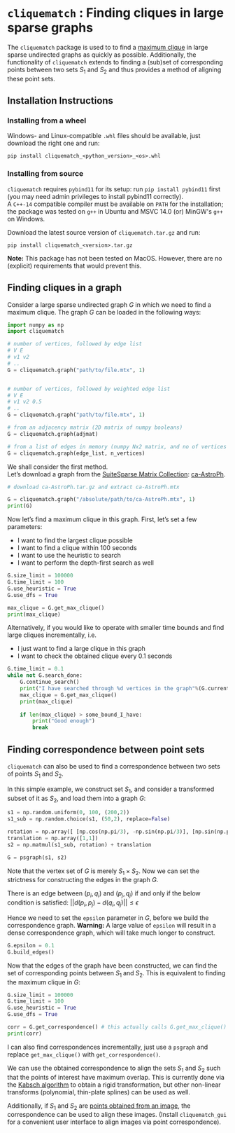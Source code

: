 # `cliquematch` : Finding cliques in large sparse graphs

The `cliquematch` package is used to to find a [maximum clique](https://en.wikipedia.org/wiki/Clique_(graph_theory)#Definitions)
in large sparse undirected graphs as quickly as possible. Additionally, the functionality of `cliquematch` extends to finding a (sub)set of
corresponding points between two sets *S*<sub>1</sub> and *S*<sub>2</sub> and thus provides a method of aligning these point sets.


## Installation Instructions

### Installing from a wheel

Windows- and Linux-compatible `.whl` files should be available, just download the right one and run: 

```
pip install cliquematch_<python_version>_<os>.whl
```

### Installing from source

`cliquematch` requires `pybind11` for its setup: run `pip install pybind11` first 
(you may need admin privileges to install pybind11 correctly).    
A `C++-14` compatible compiler must be available on `PATH` for the installation; the package was tested on `g++` in Ubuntu 
and MSVC 14.0 (or) MinGW's `g++` on Windows. 

Download the latest source version of `cliquematch.tar.gz` and run: 

```
pip install cliquematch_<version>.tar.gz
``` 

**Note:** This package has not been tested on MacOS. However, there are no (explicit) requirements that would prevent
 this.

## Finding cliques in a graph

Consider a large sparse undirected graph *G* in which we need to find a
maximum clique. The graph *G* can be loaded in the following ways:

```python
import numpy as np
import cliquematch

# number of vertices, followed by edge list
# V E
# v1 v2
# ..
G = cliquematch.graph("path/to/file.mtx", 1)


# number of vertices, followed by weighted edge list
# V E
# v1 v2 0.5
# .. 
G = cliquematch.graph("path/to/file.mtx", 1)

# from an adjacency matrix (2D matrix of numpy booleans)
G = cliquematch.graph(adjmat)

# from a list of edges in memory (numpy Nx2 matrix, and no of vertices V)
G = cliquematch.graph(edge_list, n_vertices)
```

We shall consider the first method.  
Let’s download a graph from the [SuiteSparse Matrix Collection](https://sparse.tamu.edu/SNAP):
[ca-AstroPh](https://sparse.tamu.edu/SNAP/ca-AstroPh).

```python
# download ca-AstroPh.tar.gz and extract ca-AstroPh.mtx

G = cliquematch.graph("/absolute/path/to/ca-AstroPh.mtx", 1)
print(G)
```

Now let’s find a maximum clique in this graph. First, let’s set a few
parameters:

-   I want to find the largest clique possible
-   I want to find a clique within 100 seconds
-   I want to use the heuristic to search
-   I want to perform the depth-first search as well

```python
G.size_limit = 100000
G.time_limit = 100
G.use_heuristic = True
G.use_dfs = True

max_clique = G.get_max_clique() 
print(max_clique)
```

Alternatively, if you would like to operate with smaller time bounds and find large cliques incrementally, i.e.

- I just want to find a large clique in this graph
- I want to check the obtained clique every 0.1 seconds

```python
G.time_limit = 0.1
while not G.search_done:
    G.continue_search()
    print("I have searched through %d vertices in the graph"%(G.current_vertex))
    max_clique = G.get_max_clique()
    print(max_clique)
    
    if len(max_clique) > some_bound_I_have:
        print("Good enough")
        break
```

## Finding correspondence between point sets

`cliquematch` can also be used to find a correspondence between two sets
of points *S*<sub>1</sub> and *S*<sub>2</sub>.

In this simple example, we construct set *S*<sub>1</sub>, and consider a
transformed subset of it as *S*<sub>2</sub>, and load them into a graph
*G*:

```python
s1 = np.random.uniform(0, 100, (200,2))
s1_sub = np.random.choice(s1, (50,2), replace=False)

rotation = np.array([ [np.cos(np.pi/3), -np.sin(np.pi/3)], [np.sin(np.pi/3), np.cos(np.pi/3)]])
translation = np.array([1,1])
s2 = np.matmul(s1_sub, rotation) + translation

G = psgraph(s1, s2)

```

Note that the vertex set of *G* is merely *S*<sub>1</sub> × *S*<sub>2</sub>. Now we can set the strictness for
constructing the edges in the graph *G*.

There is an edge between (*p*<sub>*i*</sub>, *q*<sub>*i*</sub>) and (*p*<sub>*j*</sub>, *q*<sub>*j*</sub>) if and only if the below
condition is satisfied: ||*d*(*p*<sub>*i*</sub>, *p*<sub>*j*</sub>) − *d*(*q*<sub>*i*</sub>, *q*<sub>*j*</sub>)|| ≤ *ϵ*  

Hence we need to set the `epsilon` parameter in *G*, before we build the correspondence graph. 
**Warning:** A large value of `epsilon` will result in a dense correspondence graph, which will take much longer to construct.


```python
G.epsilon = 0.1
G.build_edges()
```

Now that the edges of the graph have been constructed, we can find the set of corresponding points between
 *S*<sub>1</sub> and *S*<sub>2</sub>. This is equivalent to finding the maximum clique in *G*: 

```python
G.size_limit = 100000
G.time_limit = 100
G.use_heuristic = True
G.use_dfs = True

corr = G.get_correspondence() # this actually calls G.get_max_clique() and then does some processing
print(corr)
```

I can also find correspondences incrementally, just use a `psgraph` and replace `get_max_clique()` 
with `get_correspondence()`.


We can use the obtained correspondence to align the sets *S*<sub>1</sub> and *S*<sub>2</sub> such that 
the points of interest have maximum overlap. This is currently done via the [Kabsch
algorithm](https://en.wikipedia.org/wiki/Kabsch_algorithm) to obtain a rigid transformation, but other non-linear 
transforms (polynomial, thin-plate splines) can be used as well.

Additionally, if *S*<sub>1</sub> and *S*<sub>2</sub> are <u>points obtained from an image</u>, the correspondence can be used to align
these images. (Install `cliquematch_gui` for a convenient user interface to align images via point correspondence).

